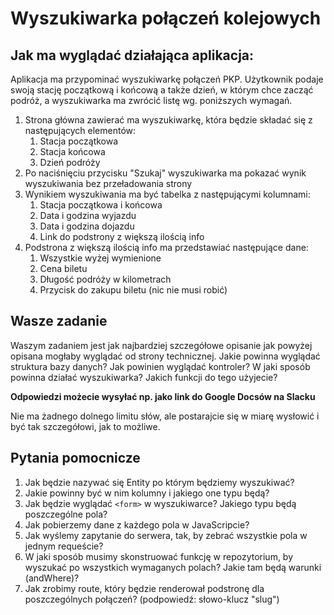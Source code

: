 # Wyszukiwarka połączeń kolejowych

##  Jak ma wyglądać działająca aplikacja: 

Aplikacja ma przypominać wyszukiwarkę połączeń PKP. Użytkownik podaje swoją stację początkową i końcową a także dzień, w którym chce zacząć podróż, a wyszukiwarka ma zwrócić listę wg. poniższych wymagań. 

1. Strona główna zawierać ma wyszukiwarkę, która będzie składać się z następujących elementów: 
	1. Stacja początkowa
	2. Stacja końcowa
	3. Dzień podróży
2. Po naciśnięciu przycisku "Szukaj" wyszukiwarka ma pokazać wynik wyszukiwania bez przeładowania strony 
3. Wynikiem wyszukiwania ma być tabelka z następującymi kolumnami: 
	1. Stacja początkowa i końcowa
	2. Data i godzina wyjazdu 
	3. Data i godzina dojazdu 
	4. Link do podstrony z większą ilością info 
4. Podstrona z większą ilością info ma przedstawiać następujące dane: 
	1. Wszystkie wyżej wymienione 
	2. Cena biletu 
	3. Długość podróży w kilometrach 
	4. Przycisk do zakupu biletu (nic nie musi robić)

## Wasze zadanie

Waszym zadaniem jest jak najbardziej szczegółowe opisanie jak powyżej opisana mogłaby wyglądać od strony technicznej. Jakie powinna wyglądać struktura bazy danych? Jak powinien wyglądać kontroler? W jaki sposób powinna działać wyszukiwarka? Jakich funkcji do tego użyjecie? 

**Odpowiedzi możecie wysyłać np. jako link do  Google Docsów na Slacku**

Nie ma żadnego dolnego limitu słów, ale postarajcie się w miarę wysłowić i być tak szczegółowi, jak to możliwe. 

## Pytania pomocnicze 

1. Jak będzie nazywać się Entity po którym będziemy wyszukiwać? 
2. Jakie powinny być w nim kolumny i jakiego one typu będą? 
3. Jak będzie wyglądać `<form>` w wyszukiwarce? Jakiego typu będą poszczególne pola? 
4. Jak pobierzemy dane z każdego pola w JavaScripcie?
5. Jak wyślemy zapytanie do serwera, tak, by zebrać wszystkie pola w jednym requeście?
6. W jaki sposób musimy skonstruować funkcję w repozytorium, by wyszukać po wszystkich wymaganych polach? Jakie tam będą warunki (andWhere)?
7. Jak zrobimy route, który będzie renderował podstronę dla poszczególnych połączeń? (podpowiedź: słowo-klucz "slug")




  
